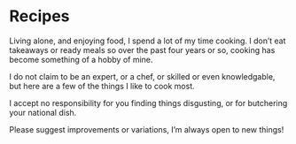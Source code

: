 # Recipes

Living alone, and enjoying food, I spend a lot of my time cooking. I don’t eat
takeaways or ready meals so over the past four years or so, cooking has become
something of a hobby of mine.

I do not claim to be an expert, or a chef, or skilled or even knowledgable, but
here are a few of the things I like to cook most.

I accept no responsibility for you finding things disgusting, or for butchering
your national dish.

Please suggest improvements or variations, I’m always open to new things!
